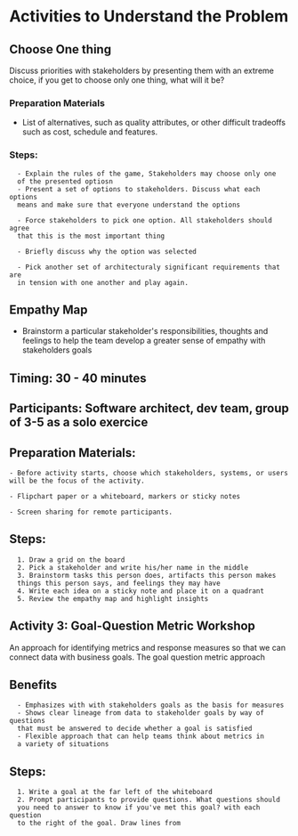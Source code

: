 # Activities to Understand the Problem

## Choose One thing

Discuss priorities with stakeholders by presenting them with an extreme
choice, if you get to choose only one thing, what will it be?

### Preparation Materials

  - List of alternatives, such as quality attributes, or other difficult
  tradeoffs such as cost, schedule and features.

  ### Steps:

      - Explain the rules of the game, Stakeholders may choose only one
      of the presented optiosn
      - Present a set of options to stakeholders. Discuss what each options
      means and make sure that everyone understand the options

      - Force stakeholders to pick one option. All stakeholders should agree
      that this is the most important thing

      - Briefly discuss why the option was selected

      - Pick another set of architecturaly significant requirements that are
      in tension with one another and play again.

## Empathy Map

  - Brainstorm a particular stakeholder's responsibilities, thoughts and
  feelings to help the team develop a greater sense of empathy with stakeholders
  goals

  ## Timing: 30 - 40 minutes

  ## Participants: Software architect, dev team, group of 3-5 as a solo exercice

  ## Preparation Materials:

    - Before activity starts, choose which stakeholders, systems, or users
    will be the focus of the activity.

    - Flipchart paper or a whiteboard, markers or sticky notes

    - Screen sharing for remote participants.

  ## Steps:

      1. Draw a grid on the board
      2. Pick a stakeholder and write his/her name in the middle
      3. Brainstorm tasks this person does, artifacts this person makes
      things this person says, and feelings they may have
      4. Write each idea on a sticky note and place it on a quadrant
      5. Review the empathy map and highlight insights



## Activity 3: Goal-Question Metric Workshop

An approach for identifying metrics and response measures so that we can
connect data with business goals. The goal question metric approach

  ## Benefits

      - Emphasizes with with stakeholders goals as the basis for measures
      - Shows clear lineage from data to stakeholder goals by way of questions
      that must be answered to decide whether a goal is satisfied
      - Flexible approach that can help teams think about metrics in
      a variety of situations


  ## Steps:

      1. Write a goal at the far left of the whiteboard
      2. Prompt participants to provide questions. What questions should
      you need to answer to know if you've met this goal? with each question
      to the right of the goal. Draw lines from
